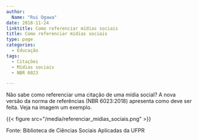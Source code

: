 ```yaml
---
author:
  Name: "Rui Ogawa"
date: 2018-11-24
linktitle: Como referenciar mídias sociais
title: Como referenciar mídias sociais
type: page
categories:
  - Educação
tags:
  - Citações
  - Mídias sociais
  - NBR 6023

---
```


Não sabe como referenciar uma citação de uma mídia social? A nova versão da norma de referências (NBR 6023:2018) apresenta como deve ser feita. Veja na imagem um exemplo.

{{< figure src="/media/referenciar_midias_sociais.png" >}}


Fonte: Biblioteca de Ciências Sociais Aplicadas da UFPR
            
  
